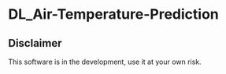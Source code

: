 # DL_Air-Temperature-Prediction

## Disclaimer

This software is in the development, use it at your own risk.
